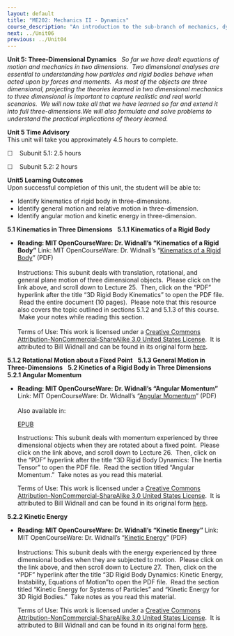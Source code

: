 ```yaml
---
layout: default
title: "ME202: Mechanics II - Dynamics"
course_description: "An introduction to the sub-branch of mechanics, dynamics. Topics include Newtonian mechanics, particle kinetics and kinematics, coordinate systems, work and energy, conservation of momentum, angular momentum, moments of inertia, multidimensional kinetics and vibration."
next: ../Unit06
previous: ../Unit04
---
```

**Unit 5: Three-Dimensional Dynamics** <span id="5"></span> 
*So far we have dealt equations of motion and mechanics in two
dimensions.  Two dimensional analyses are essential to understanding how
particles and rigid bodies behave when acted upon by forces and moments.
 As most of the objects are three dimensional, projecting the theories
learned in two dimensional mechanics to three dimensional is important
to capture realistic and real world scenarios.  We will now take all
that we have learned so far and extend it into full three-dimensions.We
will also formulate and solve problems to understand the practical
implications of theory learned.*

**Unit 5 Time Advisory**  
This unit will take you approximately 4.5 hours to complete.  
  
 ☐    Subunit 5.1: 2.5 hours  
  
 ☐    Subunit 5.2: 2 hours

**Unit5 Learning Outcomes**  
Upon successful completion of this unit, the student will be able to:  
  
-   Identify kinematics of rigid body in three-dimensions.
-   Identify general motion and relative motion in three-dimension. 
-   Identify angular motion and kinetic energy in three-dimension.  

**5.1 Kinematics in Three Dimensions** <span id="5.1"></span> 
**5.1.1 Kinematics of a Rigid Body** <span id="5.1.1"></span> 
-   **Reading: MIT OpenCourseWare: Dr. Widnall’s “Kinematics of a Rigid
    Body”**
    Link: MIT OpenCourseWare: Dr. Widnall’s “[Kinematics of a Rigid
    Body](https://resources.saylor.org/archived/wp-content/uploads/2011/07/ME202-5.1.1.pdf)”
    (PDF)  
        
     Instructions: This subunit deals with translation, rotational, and
    general plane motion of three dimensional objects.  Please click on
    the link above, and scroll down to Lecture 25.  Then, click on the
    “PDF” hyperlink after the title “3D Rigid Body Kinematics” to open
    the PDF file.  Read the entire document (10 pages).  Please note
    that this resource also covers the topic outlined in sections 5.1.2
    and 5.1.3 of this course.  Make your notes while reading this
    section.  
         
     Terms of Use: This work is licensed under a [Creative Commons
    Attribution-NonCommercial-ShareAlike 3.0 United States
    License](http://creativecommons.org/licenses/by-nc-sa/3.0/us/).  It
    is attributed to Bill Widnall and can be found in its original
    form [here](http://ocw.mit.edu/courses/aeronautics-and-astronautics/16-07-dynamics-fall-2009/lecture-notes/MIT16_07F09_Lec25.pdf). 

**5.1.2 Rotational Motion about a Fixed Point** <span
id="5.1.2"></span> 
**5.1.3 General Motion in Three-Dimensions** <span id="5.1.3"></span> 
**5.2 Kinetics of a Rigid Body in Three Dimensions** <span
id="5.2"></span> 
**5.2.1 Angular Momentum** <span id="5.2.1"></span> 
-   **Reading: MIT OpenCourseWare: Dr. Widnall’s “Angular Momentum”**
    Link: MIT OpenCourseWare: Dr. Widnall’s “[Angular
    Momentum](https://resources.saylor.org/archived/wp-content/uploads/2011/07/ME202-5.2.1.pdf)”
    (PDF)  
        
     Also available in:  

    [EPUB](https://resources.saylor.org/archived/wp-content/uploads/2011/07/ME202-5.2.1-Bill-Widnall.epub)  
      
     Instructions: This subunit deals with momentum experienced by three
    dimensional objects when they are rotated about a fixed point.
     Please click on the link above, and scroll down to Lecture 26. 
    Then, click on the “PDF” hyperlink after the title “3D Rigid Body
    Dynamics: The Inertia Tensor” to open the PDF file.  Read the
    section titled “Angular Momentum.”  Take notes as you read this
    material.  
      
     Terms of Use: This work is licensed under a [Creative Commons
    Attribution-NonCommercial-ShareAlike 3.0 United States
    License](http://creativecommons.org/licenses/by-nc-sa/3.0/us/).  It
    is attributed to Bill Widnall and can be found in its original
    form [here](http://ocw.mit.edu/courses/aeronautics-and-astronautics/16-07-dynamics-fall-2009/lecture-notes/MIT16_07F09_Lec26.pdf). 

**5.2.2 Kinetic Energy** <span id="5.2.2"></span> 
-   **Reading: MIT OpenCourseWare: Dr. Widnall’s “Kinetic Energy”**
    Link: MIT OpenCourseWare: Dr. Widnall’s “[Kinetic
    Energy](https://resources.saylor.org/archived/wp-content/uploads/2011/07/ME202-5.2.2.pdf)”
    (PDF)  
        
     Instructions: This subunit deals with the energy experienced by
    three dimensional bodies when they are subjected to motion.  Please
    click on the link above, and then scroll down to Lecture 27.  Then,
    click on the “PDF” hyperlink after the title “3D Rigid Body
    Dynamics: Kinetic Energy, Instability, Equations of Motion”to open
    the PDF file.  Read the section titled “Kinetic Energy for Systems
    of Particles” and “Kinetic Energy for 3D Rigid Bodies.”  Take notes
    as you read this material.  
      
     Terms of Use: This work is licensed under a [Creative Commons
    Attribution-NonCommercial-ShareAlike 3.0 United States
    License](http://creativecommons.org/licenses/by-nc-sa/3.0/us/).  It
    is attributed to Bill Widnall and can be found in its original
    form [here](http://ocw.mit.edu/courses/aeronautics-and-astronautics/16-07-dynamics-fall-2009/lecture-notes/MIT16_07F09_Lec27.pdf). 



